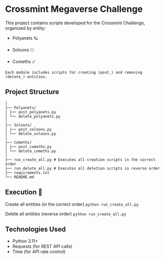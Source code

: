 # Crossmint Megaverse Challenge
This project contains scripts developed for the Crossmint Challenge, organized by entity:

 -  Polyanets 🪐

 -  Soloons 🌕 

 - Comeths ☄️ 

``` Each module includes scripts for creating (post_) and removing (delete_) entities. ```

## Project Structure ##

``` CROSSMINT_PROJECT_/
│
├── Polyanets/
│ ├── post_polyanets.py
│ └── delete_polyanets.py
│
├── Soloons/
│ ├── post_soloons.py
│ └── delete_soloons.py
│
├── Comeths/
│ ├── post_comeths.py
│ └── delete_comeths.py
│
├── run_create_all.py # Executes all creation scripts in the correct order
├── run_delete_all.py # Executes all deletion scripts in reverse order
├── requirements.txt
└── README.md 
```

## Execution 🚀 ##

Create all entities (in the correct order)
``` python run_create_all.py ```

Delete all entities (reverse order)
``` python run_create_all.py ```

## Technologies Used
 - Python 3.11+
 - Requests (for REST API calls)
 - Time (for API rate control)
